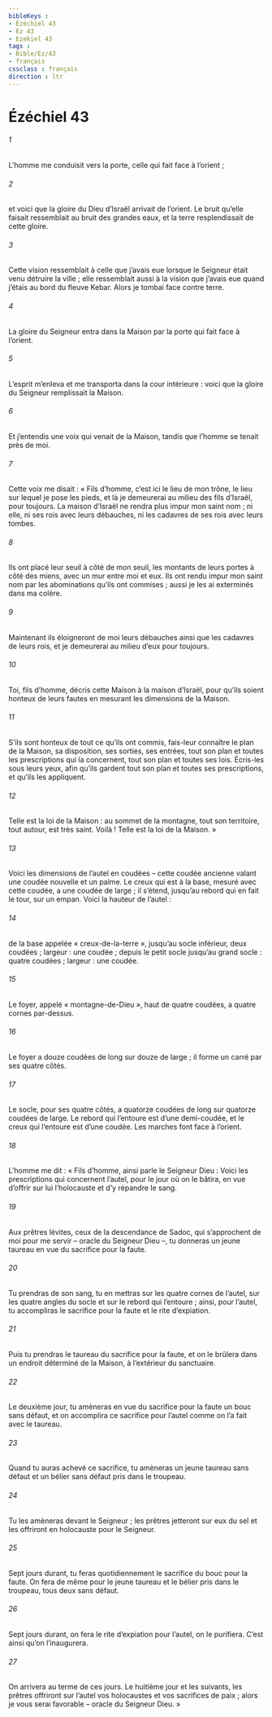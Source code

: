 ```yaml
---
bibleKeys : 
- Ézéchiel 43
- Ez 43
- Ezekiel 43
tags : 
- Bible/Ez/43
- français
cssclass : français
direction : ltr
---
```


# Ézéchiel 43

###### 1
L’homme me conduisit vers la porte, celle qui fait face à l’orient ;
###### 2
et voici que la gloire du Dieu d’Israël arrivait de l’orient. Le bruit qu’elle faisait ressemblait au bruit des grandes eaux, et la terre resplendissait de cette gloire.
###### 3
Cette vision ressemblait à celle que j’avais eue lorsque le Seigneur était venu détruire la ville ; elle ressemblait aussi à la vision que j’avais eue quand j’étais au bord du fleuve Kebar. Alors je tombai face contre terre.
###### 4
La gloire du Seigneur entra dans la Maison par la porte qui fait face à l’orient.
###### 5
L’esprit m’enleva et me transporta dans la cour intérieure : voici que la gloire du Seigneur remplissait la Maison.
###### 6
Et j’entendis une voix qui venait de la Maison, tandis que l’homme se tenait près de moi.
###### 7
Cette voix me disait : « Fils d’homme, c’est ici le lieu de mon trône, le lieu sur lequel je pose les pieds, et là je demeurerai au milieu des fils d’Israël, pour toujours. La maison d’Israël ne rendra plus impur mon saint nom ; ni elle, ni ses rois avec leurs débauches, ni les cadavres de ses rois avec leurs tombes.
###### 8
Ils ont placé leur seuil à côté de mon seuil, les montants de leurs portes à côté des miens, avec un mur entre moi et eux. Ils ont rendu impur mon saint nom par les abominations qu’ils ont commises ; aussi je les ai exterminés dans ma colère.
###### 9
Maintenant ils éloigneront de moi leurs débauches ainsi que les cadavres de leurs rois, et je demeurerai au milieu d’eux pour toujours.
###### 10
Toi, fils d’homme, décris cette Maison à la maison d’Israël, pour qu’ils soient honteux de leurs fautes en mesurant les dimensions de la Maison.
###### 11
S’ils sont honteux de tout ce qu’ils ont commis, fais-leur connaître le plan de la Maison, sa disposition, ses sorties, ses entrées, tout son plan et toutes les prescriptions qui la concernent, tout son plan et toutes ses lois. Écris-les sous leurs yeux, afin qu’ils gardent tout son plan et toutes ses prescriptions, et qu’ils les appliquent.
###### 12
Telle est la loi de la Maison : au sommet de la montagne, tout son territoire, tout autour, est très saint. Voilà ! Telle est la loi de la Maison. »
###### 13
Voici les dimensions de l’autel en coudées – cette coudée ancienne valant une coudée nouvelle et un palme. Le creux qui est à la base, mesuré avec cette coudée, a une coudée de large ; il s’étend, jusqu’au rebord qui en fait le tour, sur un empan. Voici la hauteur de l’autel :
###### 14
de la base appelée « creux-de-la-terre », jusqu’au socle inférieur, deux coudées ; largeur : une coudée ; depuis le petit socle jusqu’au grand socle : quatre coudées ; largeur : une coudée.
###### 15
Le foyer, appelé « montagne-de-Dieu », haut de quatre coudées, a quatre cornes par-dessus.
###### 16
Le foyer a douze coudées de long sur douze de large ; il forme un carré par ses quatre côtés.
###### 17
Le socle, pour ses quatre côtés, a quatorze coudées de long sur quatorze coudées de large. Le rebord qui l’entoure est d’une demi-coudée, et le creux qui l’entoure est d’une coudée. Les marches font face à l’orient.
###### 18
L’homme me dit : « Fils d’homme, ainsi parle le Seigneur Dieu : Voici les prescriptions qui concernent l’autel, pour le jour où on le bâtira, en vue d’offrir sur lui l’holocauste et d’y répandre le sang.
###### 19
Aux prêtres lévites, ceux de la descendance de Sadoc, qui s’approchent de moi pour me servir – oracle du Seigneur Dieu –, tu donneras un jeune taureau en vue du sacrifice pour la faute.
###### 20
Tu prendras de son sang, tu en mettras sur les quatre cornes de l’autel, sur les quatre angles du socle et sur le rebord qui l’entoure ; ainsi, pour l’autel, tu accompliras le sacrifice pour la faute et le rite d’expiation.
###### 21
Puis tu prendras le taureau du sacrifice pour la faute, et on le brûlera dans un endroit déterminé de la Maison, à l’extérieur du sanctuaire.
###### 22
Le deuxième jour, tu amèneras en vue du sacrifice pour la faute un bouc sans défaut, et on accomplira ce sacrifice pour l’autel comme on l’a fait avec le taureau.
###### 23
Quand tu auras achevé ce sacrifice, tu amèneras un jeune taureau sans défaut et un bélier sans défaut pris dans le troupeau.
###### 24
Tu les amèneras devant le Seigneur ; les prêtres jetteront sur eux du sel et les offriront en holocauste pour le Seigneur.
###### 25
Sept jours durant, tu feras quotidiennement le sacrifice du bouc pour la faute. On fera de même pour le jeune taureau et le bélier pris dans le troupeau, tous deux sans défaut.
###### 26
Sept jours durant, on fera le rite d’expiation pour l’autel, on le purifiera. C’est ainsi qu’on l’inaugurera.
###### 27
On arrivera au terme de ces jours. Le huitième jour et les suivants, les prêtres offriront sur l’autel vos holocaustes et vos sacrifices de paix ; alors je vous serai favorable – oracle du Seigneur Dieu. »
